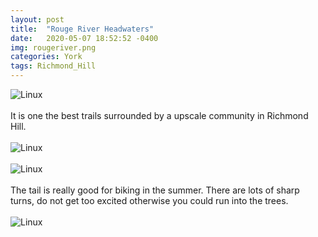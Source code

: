 ```yaml
---
layout: post
title:  "Rouge River Headwaters"
date:   2020-05-07 18:52:52 -0400
img: rougeriver.png
categories: York
tags: Richmond_Hill
---
```


![Linux]({{site.baseurl}}/images/rougeriver.png)
<br>
<br>
It is one the best trails surrounded by a upscale community in Richmond Hill.
<br>
<br>
![Linux]({{site.baseurl}}/images/rougeriver1.jpg)
<br>
<br>
![Linux]({{site.baseurl}}/images/rougeriver2.jpg)
<br>
<br>
The tail is really good for biking in the summer. There are lots of sharp turns, do not get too excited otherwise you could run into the trees.
<br>
<br>
![Linux]({{site.baseurl}}/images/rougeriver3.jpg)
